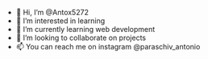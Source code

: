 - 👋 Hi, I’m @Antox5272
- 👀 I’m interested in learning
- 🌱 I’m currently learning web development
- 💞️ I’m looking to collaborate on projects
- 📫 You can reach me on instagram @paraschiv_antonio
<!---
Antox5272/Antox5272 is a ✨ special ✨ repository because its `README.md` (this file) appears on your GitHub profile.
You can click the Preview link to take a look at your changes.
--->
